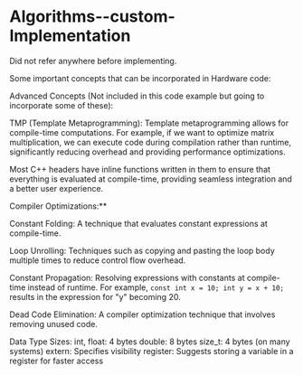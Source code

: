 # Algorithms--custom-Implementation
Did not refer anywhere before implementing.

Some important concepts that can be incorporated in Hardware code:

Advanced Concepts (Not included in this code example but going to incorporate some of these):

TMP (Template Metaprogramming):
Template metaprogramming allows for compile-time computations. For example, if we want to optimize matrix multiplication, we can execute code during compilation rather than runtime, significantly reducing overhead and providing performance optimizations.

Most C++ headers have inline functions written in them to ensure that everything is evaluated at compile-time, providing seamless integration and a better user experience.

Compiler Optimizations:**

Constant Folding: A technique that evaluates constant expressions at compile-time.

Loop Unrolling: Techniques such as copying and pasting the loop body multiple times to reduce control flow overhead.

Constant Propagation: Resolving expressions with constants at compile-time instead of runtime. For example, `const int x = 10; int y = x + 10;` results in the expression for "y" becoming 20.

Dead Code Elimination: A compiler optimization technique that involves removing unused code.

Data Type Sizes:
int, float: 4 bytes
double: 8 bytes
size_t: 4 bytes (on many systems)
extern: Specifies visibility
register: Suggests storing a variable in a register for faster access


